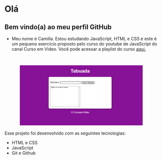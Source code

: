 # Olá
## Bem vindo(a) ao meu perfil GitHub 

- Meu nome é Camilla. Estou estudando JavaScript, HTML e CSS e este é um pequeno exercício proposto pelo curso do youtube de JavaScript do canal Curso em Video. Você pode acessar a playlist do curso [aqui.](<https://www.youtube.com/playlist?list=PLHz_AreHm4dlsK3Nr9GVvXCbpQyHQl1o1>)

<br><p align="center">
  <img alt="tabuada" src="https://github.com/camillamendess/tab-cursoemvideo/blob/main/tab.png" width="80%">
</p>

Esse projeto foi desenvolvido com as seguintes tecnologias:

- HTML e CSS
- JavaScript
- Git e Github

